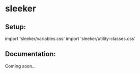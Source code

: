 # sleeker

## Setup:

import 'sleeker/variables.css'
‍import 'sleeker/utility-classes.css'

## Documentation: 

Coming soon...

